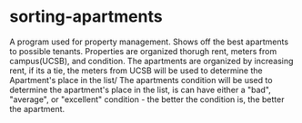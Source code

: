 # sorting-apartments
A program used for property management. Shows off the best apartments to possible tenants. Properties are organized thorugh rent, meters from campus(UCSB), and condition.
The apartments are organized by increasing rent, if its a tie, the meters from UCSB will be used to determine the Apartment's place in the list/
The apartments condition will be used to determine the apartment's place in the list, is can have either a "bad", "average", or "excellent" condition - the better the condition is, the better the apartment. 
